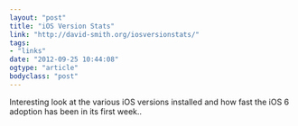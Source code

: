 ```yaml
---
layout: "post"
title: "iOS Version Stats"
link: "http://david-smith.org/iosversionstats/"
tags: 
- "links"
date: "2012-09-25 10:44:08"
ogtype: "article"
bodyclass: "post"
---
```


Interesting look at the various iOS versions installed and how fast the iOS 6 adoption has been in its first week..